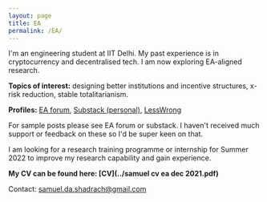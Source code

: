 ```yaml
---
layout: page
title: EA
permalink: /EA/
---
```


I'm an engineering student at IIT Delhi. My past experience is in cryptocurrency and decentralised tech. I am now exploring EA-aligned research.

**Topics of interest:** designing better institutions and incentive structures, x-risk reduction, stable totalitarianism.

**Profiles:** [EA forum](https://forum.effectivealtruism.org/users/samuel-shadrach-1), [Substack (personal)](https://kroma.substack.com), [LessWrong](https://www.lesswrong.com/users/samuel-shadrach)

For sample posts please see EA forum or substack. I haven't received much support or feedback on these so I'd be super keen on that.

I am looking for a research training programme or internship for Summer 2022 to improve my research capability and gain experience.

**My CV can be found here: [CV](../samuel cv ea dec 2021.pdf)**

Contact: samuel.da.shadrach@gmail.com
